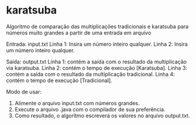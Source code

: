 # karatsuba
Algoritmo de comparação das multiplicações tradicionais e karatsuba para números muito grandes a partir de uma entrada em arquivo

Entrada: input.txt
Linha 1: Insira um número inteiro qualquer.
Linha 2: Insira um número inteiro qualquer.

Saída: output.txt
Linha 1: contém a saída com o resultado da multiplicação via karatsuba.
Linha 2: contém o tempo de execução [Karatsuba].
Linha 3: contém a saída com o resultado da multiplicação tradicional.
Linha 4: contém o tempo de execução [Tradicional].

Modo de usar:
1. Alimente o arquivo input.txt com números grandes. 
2. Execute o arquivo .java com o compilador de sua preferência.
3. Como resultado, o algoritmo escreverá os valores no arquivo output.txt.
